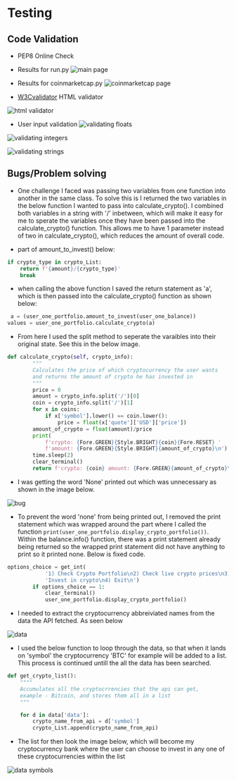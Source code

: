 # Testing 

## Code Validation

- PEP8 Online Check

- Results for run.py
![main page](documentation/images/code-validation-main.png)

- Results for coinmarketcap.py
![coinmarketcap page](documentation/images/code-validation-coinmarketcap.png)

- [W3Cvalidator](https://validator.w3.org/) HTML validator

![html validator](documentation/images/html-validator.png)

- User input validation
![validating floats](documentation/images/validate-float.png)

![validating integers](documentation/images/validate-int.png)

![validating strings](documentation/images/validate-string.png)


## Bugs/Problem solving

- One challenge I faced was passing two variables from one function into another in the same class.
To solve this is I returned the two variables in the below function I wanted to pass into calculate_crypto().
I combined both variables in a string with '/' inbetween, which will make it easy for me to sperate the variables once they have been passed into the calculate_crypto() function.
This allows me to have 1 parameter instead of two in calculate_crypto(), which reduces the amount of overall code.

- part of amount_to_invest() below:
```python
if crypto_type in crypto_List:
    return f'{amount}/{crypto_type}'
    break
```
- when calling the above function I saved the return statement as 'a', which is then passed into the calculate_crypto() function as shown below:

```python
 a = (user_one_portfolio.amount_to_invest(user_one_balance))
values = user_one_portfolio.calculate_crypto(a)
```

- From here I used the split method to seperate the varaibles into their original state. See this in the below image.

```python
def calculate_crypto(self, crypto_info):
        """
        Calculates the price of which cryptocurrency the user wants
        and returns the amount of crypto he has invested in
        """
        price = 0
        amount = crypto_info.split('/')[0]
        coin = crypto_info.split('/')[1]
        for x in coins:
            if x['symbol'].lower() == coin.lower():
                price = float(x['quote']['USD']['price'])
        amount_of_crypto = float(amount)/price
        print(
            f'crypto: {Fore.GREEN}{Style.BRIGHT}{coin}{Fore.RESET} '
            f'amount: {Fore.GREEN}{Style.BRIGHT}{amount_of_crypto}\n')
        time.sleep(2)
        clear_terminal()
        return f'crypto: {coin} amount: {Fore.GREEN}{amount_of_crypto}\n'
```

- I was getting the word 'None' printed out which was unnecessary as shown in the image below. 

![bug](documentation/images/bug-none.png)

- To prevent the word 'none' from being printed out, I removed the print statement which was wrapped around the part where I called the function `print(user_one_portfolio.display_crypto_portfolio())`. Within the balance.info() function, there was a print statement already being returned so the wrapped print statement did not have anything to print so it printed none. Below is fixed code.

```python
options_choice = get_int(
            '1) Check Crypto Portfolio\n2) Check live crypto prices\n3) '
            'Invest in crypto\n4) Exit\n')
        if options_choice == 1:
            clear_terminal()
            user_one_portfolio.display_crypto_portfolio()
```

- I needed to extract the cryptocurrency abbreiviated names from the data the API fetched. As seen below

![data](documentation/images/data.png)

- I used the below function to loop through the data, so that when it lands on 'symbol' the cryptocurrency 'BTC' for example will be added to a list. This process is continued untill the all the data has been searched.

```python
def get_crypto_list():
    """"
    Accumulates all the cryptocrrencies that the api can get,
    example - Bitcoin, and stores them all in a list
    """

    for d in data['data']:
        crypto_name_from_api = d['symbol']
        crypto_List.append(crypto_name_from_api)
```

- The list for then look the image below, which will become my cryptocurrency bank where the user can choose to invest in any one of these cryptocurrencies within the list 

![data symbols](documentation/images/data-symbols.png)